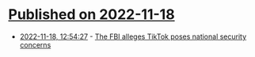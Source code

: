 # [Published on 2022-11-18](index.md)

* [2022-11-18, 12:54:27](https://news.ycombinator.com/item?id=33653894) - [The FBI alleges TikTok poses national security concerns](https://www.npr.org/2022/11/17/1137155540/fbi-tiktok-national-security-concerns-china)
